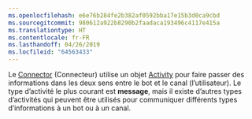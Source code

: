```yaml
---
ms.openlocfilehash: e6e76b284fe2b382af0592bba17e15b3d0ca9cbd
ms.sourcegitcommit: 980612a922b8290b2faadaca193496c4117e415a
ms.translationtype: HT
ms.contentlocale: fr-FR
ms.lasthandoff: 04/26/2019
ms.locfileid: "64563433"
---
```

Le [Connector](~/dotnet/bot-builder-dotnet-concepts.md#connector) (Connecteur) utilise un objet <a href="https://docs.botframework.com/en-us/csharp/builder/sdkreference/dc/d2f/class_microsoft_1_1_bot_1_1_connector_1_1_activity.html" target="_blank">Activity</a> pour faire passer des informations dans les deux sens entre le bot et le canal (l’utilisateur). Le type d’activité le plus courant est **message**, mais il existe d’autres types d’activités qui peuvent être utilisés pour communiquer différents types d’informations à un bot ou à un canal. 